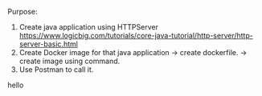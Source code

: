 Purpose:
1) Create java application  using HTTPServer
    https://www.logicbig.com/tutorials/core-java-tutorial/http-server/http-server-basic.html
2) Create Docker image for that java application
    -> create dockerfile.
    -> create image using <docker build> command.
3) Use Postman to call it.


hello